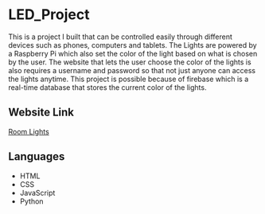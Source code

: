 # LED_Project

This is a project I built that can be controlled easily through different devices such as phones, computers and tablets. The Lights are powered by a Raspberry Pi which also set the color of the light based on what is chosen by the user. The website that lets the user choose the color of the lights is also requires a username and password so that not just anyone can access the lights anytime. This project is possible because of firebase which is a real-time database that stores the current color of the lights.

## Website Link
[Room Lights](https://ledproject.netlify.app/colors.html)

## Languages
* HTML
* CSS
* JavaScript
* Python

